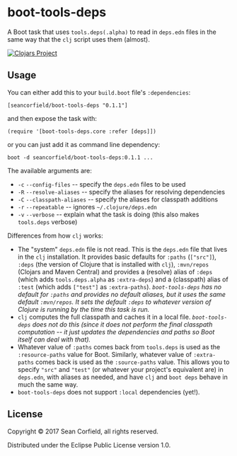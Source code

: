 # boot-tools-deps

A Boot task that uses `tools.deps(.alpha)` to read in `deps.edn` files in the same way that the `clj` script uses them (almost).

[![Clojars Project](https://img.shields.io/clojars/v/seancorfield/boot-tools-deps.svg)](https://clojars.org/seancorfield/boot-tools-deps)

## Usage

You can either add this to your `build.boot` file's `:dependencies`:

    [seancorfield/boot-tools-deps "0.1.1"]

and then expose the task with:

    (require '[boot-tools-deps.core :refer [deps]])

or you can just add it as command line dependency:

    boot -d seancorfield/boot-tools-deps:0.1.1 ...

The available arguments are:

* `-c` `--config-files` -- specify the `deps.edn` files to be used
* `-R` `--resolve-aliases` -- specify the aliases for resolving dependencies
* `-C` `--classpath-aliases` -- specify the aliases for classpath additions
* `-r` `--repeatable` -- ignores `~/.clojure/deps.edn`
* `-v` `--verbose` -- explain what the task is doing (this also makes `tools.deps` verbose)

Differences from how `clj` works:

* The "system" `deps.edn` file is not read. This is the `deps.edn` file that lives in the `clj` installation. It provides basic defaults for `:paths` (`["src"]`), `:deps` (the version of Clojure that is installed with `clj`), `:mvn/repos` (Clojars and Maven Central) and provides a (resolve) alias of `:deps` (which adds `tools.deps.alpha` as `:extra-deps`) and a (classpath) alias of `:test` (which adds `["test"]` as `:extra-paths`). _`boot-tools-deps` has no default for `:paths` and provides no default aliases, but it uses the same default `:mvn/repos`. It sets the default `:deps` to whatever version of Clojure is running by the time this task is run._
* `clj` computes the full classpath and caches it in a local file. _`boot-tools-deps` does not do this (since it does not perform the final classpath computation -- it just updates the dependencies and paths so Boot itself can deal with that)._
* Whatever value of `:paths` comes back from `tools.deps` is used as the `:resource-paths` value for Boot. Similarly, whatever value of `:extra-paths` comes back is used as the `:source-paths` value. This allows you to specify `"src"` and `"test"` (or whatever your project's equivalent are) in `deps.edn`, with aliases as needed, and have `clj` and `boot deps` behave in much the same way.
* `boot-tools-deps` does not support `:local` dependencies (yet!).

## License

Copyright © 2017 Sean Corfield, all rights reserved.

Distributed under the Eclipse Public License version 1.0.
